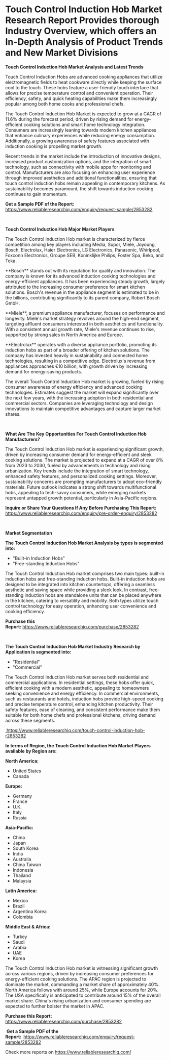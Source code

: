 <p><h1>Touch Control Induction Hob Market Research Report Provides thorough Industry Overview, which offers an In-Depth Analysis of Product Trends and New Market Divisions</h1></p><p><strong>Touch Control Induction Hob Market Analysis and Latest Trends</strong></p>
<p><p>Touch Control Induction Hobs are advanced cooking appliances that utilize electromagnetic fields to heat cookware directly while keeping the surface cool to the touch. These hobs feature a user-friendly touch interface that allows for precise temperature control and convenient operation. Their efficiency, safety, and quick heating capabilities make them increasingly popular among both home cooks and professional chefs.</p><p>The Touch Control Induction Hob Market is expected to grow at a CAGR of 11.6% during the forecast period, driven by rising demand for energy-efficient cooking solutions and smart home technology integration. Consumers are increasingly leaning towards modern kitchen appliances that enhance culinary experiences while reducing energy consumption. Additionally, a growing awareness of safety features associated with induction cooking is propelling market growth. </p><p>Recent trends in the market include the introduction of innovative designs, increased product customization options, and the integration of smart technology, such as connectivity with mobile apps for monitoring and control. Manufacturers are also focusing on enhancing user experience through improved aesthetics and additional functionalities, ensuring that touch control induction hobs remain appealing in contemporary kitchens. As sustainability becomes paramount, the shift towards induction cooking continues to gain momentum.</p></p>
<p><strong>Get a Sample PDF of the Report:&nbsp;</strong> <a href="https://www.reliableresearchiq.com/enquiry/request-sample/2853282?utm_campaign=2757&utm_medium=2&utm_source=Github&utm_content=ia&utm_term=11032025&utm_id=touch-control-induction-hob">https://www.reliableresearchiq.com/enquiry/request-sample/2853282</a></p>
<p>&nbsp;</p>
<p><strong>Touch Control Induction Hob Major Market Players</strong></p>
<p><p>The Touch Control Induction Hob market is characterized by fierce competition among key players including Media, Supor, Miele, Joyoung, Bosch, Electrolux, Haier Electronics, LG Electronics, Panasonic, Whirlpool, Foxconn Electronics, Groupe SEB, Koninklijke Philips, Foster Spa, Beko, and Teka. </p><p>**Bosch** stands out with its reputation for quality and innovation. The company is known for its advanced induction cooking technologies and energy-efficient appliances. It has been experiencing steady growth, largely attributed to the increasing consumer preference for smart kitchen solutions. Bosch's revenue in the appliance segment is estimated to be in the billions, contributing significantly to its parent company, Robert Bosch GmbH.</p><p>**Miele**, a premium appliance manufacturer, focuses on performance and longevity. Miele's market strategy revolves around the high-end segment, targeting affluent consumers interested in both aesthetics and functionality. With a consistent annual growth rate, Miele's revenue continues to rise, supported by strong sales in North America and Europe.</p><p>**Electrolux** operates with a diverse appliance portfolio, promoting its induction hobs as part of a broader offering of kitchen solutions. The company has invested heavily in sustainability and connected home technologies, resulting in a competitive edge. Electrolux's revenue from appliances approaches €10 billion, with growth driven by increasing demand for energy-saving products.</p><p>The overall Touch Control Induction Hob market is growing, fueled by rising consumer awareness of energy efficiency and advanced cooking technologies. Estimates suggest the market will expand significantly over the next few years, with the increasing adoption in both residential and commercial sectors. Companies are leveraging technology and design innovations to maintain competitive advantages and capture larger market shares.</p></p>
<p>&nbsp;</p>
<p><strong>What Are The Key Opportunities For Touch Control Induction Hob Manufacturers?</strong></p>
<p><p>The Touch Control Induction Hob market is experiencing significant growth, driven by increasing consumer demand for energy-efficient and sleek cooking solutions. The market is projected to expand at a CAGR of over 8% from 2023 to 2030, fueled by advancements in technology and rising urbanization. Key trends include the integration of smart technology, enhanced safety features, and personalized cooking settings. Moreover, sustainability concerns are prompting manufacturers to adopt eco-friendly materials. Future outlook indicates a strong shift towards multifunctional hobs, appealing to tech-savvy consumers, while emerging markets represent untapped growth potential, particularly in Asia-Pacific regions.</p></p>
<p><strong>Inquire or Share Your Questions If Any Before Purchasing This Report:</strong> <a href="https://www.reliableresearchiq.com/enquiry/pre-order-enquiry/2853282?utm_campaign=2757&utm_medium=2&utm_source=Github&utm_content=ia&utm_term=11032025&utm_id=touch-control-induction-hob">https://www.reliableresearchiq.com/enquiry/pre-order-enquiry/2853282</a></p>
<p>&nbsp;</p>
<p><strong>Market Segmentation</strong></p>
<p><strong>The Touch Control Induction Hob Market Analysis by types is segmented into:</strong></p>
<p><ul><li>"Built-in Induction Hobs"</li><li>"Free-standing Induction Hobs"</li></ul></p>
<p><p>The Touch Control Induction Hob market comprises two main types: built-in induction hobs and free-standing induction hobs. Built-in induction hobs are designed to be integrated into kitchen countertops, offering a seamless aesthetic and saving space while providing a sleek look. In contrast, free-standing induction hobs are standalone units that can be placed anywhere in the kitchen, catering to versatility and mobility. Both types utilize touch control technology for easy operation, enhancing user convenience and cooking efficiency.</p></p>
<p><strong>Purchase this Report:&nbsp;</strong><a href="https://www.reliableresearchiq.com/purchase/2853282?utm_campaign=2757&utm_medium=2&utm_source=Github&utm_content=ia&utm_term=11032025&utm_id=touch-control-induction-hob">https://www.reliableresearchiq.com/purchase/2853282</a></p>
<p>&nbsp;</p>
<p><strong>The Touch Control Induction Hob Market Industry Research by Application is segmented into:</strong></p>
<p><ul><li>"Residential"</li><li>"Commercial"</li></ul></p>
<p><p>The Touch Control Induction Hob market serves both residential and commercial applications. In residential settings, these hobs offer quick, efficient cooking with a modern aesthetic, appealing to homeowners seeking convenience and energy efficiency. In commercial environments, such as restaurants and hotels, induction hobs provide high-speed cooking and precise temperature control, enhancing kitchen productivity. Their safety features, ease of cleaning, and consistent performance make them suitable for both home chefs and professional kitchens, driving demand across these segments.</p></p>
<p><a href="https://www.reliableresearchiq.com/touch-control-induction-hob-r2853282?utm_campaign=2757&utm_medium=2&utm_source=Github&utm_content=ia&utm_term=11032025&utm_id=touch-control-induction-hob">&nbsp;https://www.reliableresearchiq.com/touch-control-induction-hob-r2853282</a></p>
<p><strong>In terms of Region, the Touch Control Induction Hob Market Players available by Region are:</strong></p>
<p>
    <p> <strong> North America: </strong>
        <ul>
            <li>United States</li>
            <li>Canada</li>
        </ul>
        </p> 
    <p> <strong> Europe: </strong>
        <ul>
            <li>Germany</li>
            <li>France</li>
            <li>U.K.</li>
            <li>Italy</li>
            <li>Russia</li>
        </ul>
        </p> 
    <p> <strong> Asia-Pacific: </strong>
        <ul>
            <li>China</li>
            <li>Japan</li>
            <li>South Korea</li>
            <li>India</li>
            <li>Australia</li>
            <li>China Taiwan</li>
            <li>Indonesia</li>
            <li>Thailand</li>
            <li>Malaysia</li>
        </ul>
        </p> 
    <p> <strong> Latin America: </strong>
        <ul>
            <li>Mexico</li>
            <li>Brazil</li>
            <li>Argentina Korea</li>
            <li>Colombia</li>
        </ul>
        </p> 
    <p> <strong> Middle East & Africa: </strong>
        <ul>
            <li>Turkey</li>
            <li>Saudi</li>
            <li>Arabia</li>
            <li>UAE</li>
            <li>Korea</li>
        </ul>
    </p>
    </p>
<p><p>The Touch Control Induction Hob market is witnessing significant growth across various regions, driven by increasing consumer preferences for energy-efficient cooking solutions. The APAC region is projected to dominate the market, commanding a market share of approximately 40%. North America follows with around 25%, while Europe accounts for 20%. The USA specifically is anticipated to contribute around 15% of the overall market share. China's rising urbanization and consumer spending are expected to further bolster the market in APAC.</p></p>
<p><strong>Purchase this Report: </strong><a href="https://www.reliableresearchiq.com/purchase/2853282?utm_campaign=2757&utm_medium=2&utm_source=Github&utm_content=ia&utm_term=11032025&utm_id=touch-control-induction-hob">https://www.reliableresearchiq.com/purchase/2853282</a></p>
<p>&nbsp;<strong>Get a Sample PDF of the Report:&nbsp;&nbsp;</strong><a href="https://www.reliableresearchiq.com/enquiry/request-sample/2853282?utm_campaign=2757&utm_medium=2&utm_source=Github&utm_content=ia&utm_term=11032025&utm_id=touch-control-induction-hob">https://www.reliableresearchiq.com/enquiry/request-sample/2853282</a></p>
<p><strong></strong></p>
<p>Check more reports on <a href="https://www.reliableresearchiq.com/?utm_campaign=2757&utm_medium=2&utm_source=Github&utm_content=ia&utm_term=11032025&utm_id=touch-control-induction-hob">https://www.reliableresearchiq.com/</a></p>
